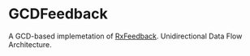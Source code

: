 # GCDFeedback
A GCD-based implemetation of [RxFeedback](https://github.com/NoTests/RxFeedback.swift). Unidirectional Data Flow Architecture.
